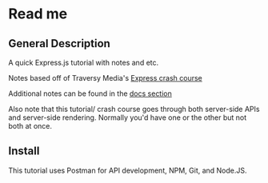 # Read me

## General Description

A quick Express.js tutorial with notes and etc.

Notes based off of Traversy Media's [Express crash course](https://youtu.be/L72fhGm1tfE)

Additional notes can be found in the [docs section](./docs/express-notes.md)

Also note that this tutorial/ crash course goes through both server-side APIs and server-side rendering. Normally you'd have one or the other but not both at once.

## Install

This tutorial uses Postman for API development, NPM, Git, and Node.JS.
